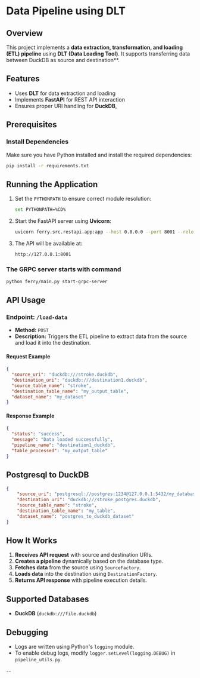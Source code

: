 # Data Pipeline using DLT

## Overview
This project implements a **data extraction, transformation, and loading (ETL) pipeline** using **DLT (Data Loading Tool)**. It supports transferring data between DuckDB as source and destination**.

## Features
- Uses **DLT** for data extraction and loading
- Implements **FastAPI** for REST API interaction
- Ensures proper URI handling for **DuckDB**, 

## Prerequisites
### Install Dependencies
Make sure you have Python installed and install the required dependencies:
```sh
pip install -r requirements.txt
```

## Running the Application
1. Set the `PYTHONPATH` to ensure correct module resolution:
   ```sh
   set PYTHONPATH=%CD%
   ```

2. Start the FastAPI server using **Uvicorn**:
   ```sh
   uvicorn ferry.src.restapi.app:app --host 0.0.0.0 --port 8001 --reload
   ```

3. The API will be available at:
   ```
   http://127.0.0.1:8001
   ```
### The GRPC server starts with command
   ```
   python ferry/main.py start-grpc-server
   ```


## API Usage
### Endpoint: `/load-data`
- **Method:** `POST`
- **Description:** Triggers the ETL pipeline to extract data from the source and load it into the destination.

#### Request Example
```json
{
  "source_uri": "duckdb:///stroke.duckdb",
  "destination_uri": "duckdb:///destination1.duckdb",
  "source_table_name": "stroke",
  "destination_table_name": "my_output_table",
  "dataset_name": "my_dataset"
}
```



#### Response Example
```json
{
  "status": "success",
  "message": "Data loaded successfully",
  "pipeline_name": "destination1_duckdb",
  "table_processed": "my_output_table"
}
```
## Postgresql to DuckDB
```json
{
    "source_uri": "postgresql://postgres:1234@127.0.0.1:5432/my_database",
    "destination_uri": "duckdb:///stroke_postgres.duckdb",
    "source_table_name": "stroke",
    "destination_table_name": "my_table",
    "dataset_name": "postgres_to_duckdb_dataset"
}

```



## How It Works
1. **Receives API request** with source and destination URIs.
2. **Creates a pipeline** dynamically based on the database type.
3. **Fetches data** from the source using `SourceFactory`.
4. **Loads data** into the destination using `DestinationFactory`.
5. **Returns API response** with pipeline execution details.

## Supported Databases
- **DuckDB** (`duckdb:///file.duckdb`)





## Debugging
- Logs are written using Python's `logging` module.
- To enable debug logs, modify `logger.setLevel(logging.DEBUG)` in `pipeline_utils.py`.

--




